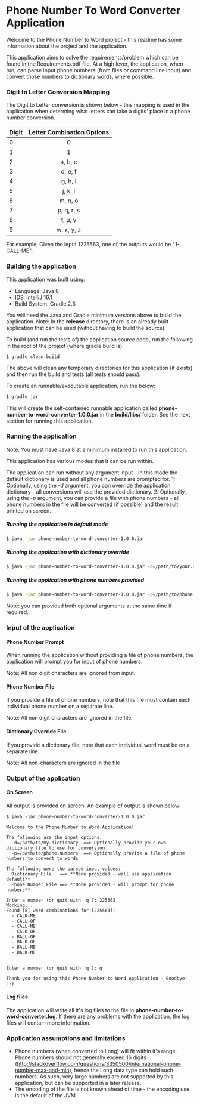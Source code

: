 # Phone Number To Word Converter Application

Welcome to the Phone Number to Word project - this readme has some information about the project and the application.

This application aims to solve the requirements/problem which can be found in the Requirements.pdf file.
At a high lever, the application, when run, can parse input phone numbers (from files or command line input) and convert
those numbers to dictionary words, where possible.

### Digit to Letter Conversion Mapping
The Digit to Letter conversion is shown below - this mapping is used in the application when determing what letters
can take a digits' place in a phone number conversion.

| Digit         | Letter Combination Options |
| ------------- |:--------------------------:|
| 0             | 0                          |
| 1             | 1                          |
| 2             | a, b, c                    |
| 3             | d, e, f                    |
| 4             | g, h, i                    |
| 5             | j, k, l                    |
| 6             | m, n, o                    |
| 7             | p, q, r, s                 |
| 8             | t, u, v                    |
| 9             | w, x, y, z                 |

For example; Given the input 1225563, one of the outputs would be "1-CALL-ME".

### Building the application

This application was built using:
  - Language: Java 8
  - IDE: IntelliJ 16.1
  - Build System: Gradle 2.3

You will need the Java and Gradle minimum versions above to build the application.
Note: In the **release** directory, there is an already built application that can be used (without having to build the source).

To build (and run the tests of) the application source code, run the following in the root of the project (where gradle.build is)
```sh
$ gradle clean build
```
The above will clean any temporary directories for this application (if exists) and then run the build and tests (all tests should pass).

To create an runnable/executable application, run the below:
```sh
$ gradle jar
```
This will create the self-contained runnable application called **phone-number-to-word-converter-1.0.0.jar** in the **build/libs/** folder. See the next section for running this application.

### Running the application
Note: You must have Java 8 at a minimum installed to run this application.

This application has various modes that it can be run within.

The application can run without any argument input - in this mode the default dictionary is used and all phone numbers are prompted for.
1: Optionally, using the *-d* argument, you can override the application dictionary - all conversions will use the provided dictionary.
2: Optionally, using the *-p* argument, you can provide a file with phone numbers - all phone numbers in the file will be converted (if possible) and the result printed on screen.

##### Running the application in default mode
```sh
$ java -jar phone-number-to-word-converter-1.0.0.jar
```
##### Running the application with dictionary override
```sh
$ java -jar phone-number-to-word-converter-1.0.0.jar -d=/path/to/your.dict
```
##### Running the application with phone numbers provided
```sh
$ java -jar phone-number-to-word-converter-1.0.0.jar -p=/path/to/phone.numbers.txt
```

Note: you can provided both optional arguments at the same time if required.

### Input of the application

#### Phone Number Prompt
When running the application without providing a file of phone numbers, the application will prompt you for input of phone numbers.

Note: All non digit characters are ignored from input.

#### Phone Number File
If you provide a file of phone numbers, note that this file must contain each individual phone number on a separate line.

Note: All non digit characters are ignored in the file

#### Dictionary Override File
If you provide a dictionary file, note that each individual word must be on a separate line.

Note: All non-characters are ignored in the file


### Output of the application
#### On Screen
All output is provided on screen. An example of output is shown below:
```
$ java -jar phone-number-to-word-converter-1.0.0.jar

Welcome to the Phone Number to Word Application!

The following are the input options:
  -d=/path/to/my.dictionary  ==> Optionally provide your own dictionary file to use for conversion
  -p=/path/to/phone.numbers  ==> Optionally provide a file of phone numbers to convert to words

The following were the parsed input values:
  Dictionary File   ==> **None provided - will use application default**
  Phone Number File ==> **None provided - will prompt for phone numbers**

Enter a number (or quit with 'q'): 225563
Working...
Found [8] word combinations for [225563]:
  - CALK-ME
  - CALL-OF
  - CALL-ME
  - CALK-OF
  - BALL-OF
  - BALK-OF
  - BALL-ME
  - BALK-ME


Enter a number (or quit with 'q'): q

Thank you for using this Phone Number to Word Application - Goodbye! :-)
```

#### Log files
The application will write all it's log files to the file in **phone-number-to-word-converter.log**.
If there are any problems with the application, the log files will contain more information.

### Application assumptions and limitations

- Phone numbers (when converted to Long) will fit within it's range. Phone numbers should not generally exceed 16 digits
(http://stackoverflow.com/questions/3350500/international-phone-number-max-and-min), hence the Long data type can hold such numbers. As such,
  very large numbers are not supported by this application, but can be supported in a later release.
- The encoding of the file is not known ahead of time - the encoding use is the default of the JVM
